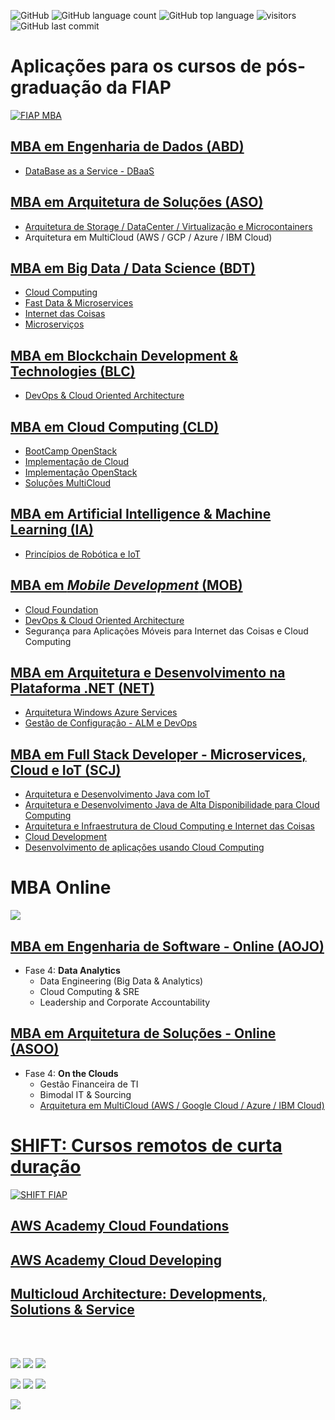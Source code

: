 ![GitHub](https://img.shields.io/github/license/josecastillolema/fiap)
![GitHub language count](https://img.shields.io/github/languages/count/josecastillolema/fiap)
![GitHub top language](https://img.shields.io/github/languages/top/josecastillolema/fiap)
![visitors](https://visitor-badge.laobi.icu/badge?page_id=josecastillolema.fiap&title=hits)
![GitHub last commit](https://img.shields.io/github/last-commit/josecastillolema/josecastillolema.github.io)


# Aplicações para os cursos de pós-graduação da FIAP

[![FIAP MBA](https://raw.githubusercontent.com/josecastillolema/fiap/master/img/mba.png)](https://www.fiap.com.br/mba/)


## [MBA em Engenharia de Dados (ABD)](https://github.com/josecastillolema/fiap/blob/master/abd/README.md)
- [DataBase as a Service - DBaaS](https://github.com/josecastillolema/fiap/blob/master/abd/dbaas/README.md)

## [MBA em Arquitetura de Soluções (ASO)](https://github.com/josecastillolema/fiap/blob/master/aso/README.md)
- [Arquitetura de Storage / DataCenter / Virtualização e Microcontainers](https://github.com/josecastillolema/fiap/blob/master/aso/microservices/README.md)
- Arquitetura em MultiCloud (AWS / GCP / Azure / IBM Cloud)

## [MBA em Big Data / Data Science (BDT)](https://github.com/josecastillolema/fiap/tree/master/bdt)
- [Cloud Computing](https://github.com/josecastillolema/fiap/blob/master/bdt/cloud/README.md)
- [Fast Data & Microservices](https://github.com/josecastillolema/fiap/blob/master/bdt/microservices/README.md)
- [Internet das Coisas](https://github.com/josecastillolema/fiap/tree/master/bdt/iot)
- [Microserviços](https://github.com/josecastillolema/fiap/blob/master/bdt/microservices/README.md)

## [MBA em Blockchain Development & Technologies (BLC)](https://github.com/josecastillolema/fiap/tree/master/blc)
- [DevOps & Cloud Oriented Architecture](https://github.com/josecastillolema/fiap/tree/master/blc/devops)

## [MBA em Cloud Computing (CLD)](https://github.com/josecastillolema/fiap/tree/master/cld)
- [BootCamp OpenStack](https://github.com/josecastillolema/fiap/tree/master/cld/openstack)
- [Implementação de Cloud](https://github.com/josecastillolema/fiap/tree/master/cld/openstack)
- [Implementação OpenStack](https://github.com/josecastillolema/fiap/tree/master/cld/openstack)
- [Soluções MultiCloud](https://github.com/josecastillolema/fiap/tree/master/cld/multicloud)

## [MBA em Artificial Intelligence & Machine Learning (IA)](https://github.com/josecastillolema/fiap/tree/master/ia)
- [Princípios de Robótica e IoT](https://github.com/josecastillolema/fiap/tree/master/ia/iot)

## [MBA em *Mobile Development* (MOB)](https://github.com/josecastillolema/fiap/tree/master/mob)
- [Cloud Foundation](https://github.com/josecastillolema/fiap/tree/master/mob/cloud)
- [DevOps & Cloud Oriented Architecture](https://github.com/josecastillolema/fiap/tree/master/mob/devops)
- Segurança para Aplicações Móveis para Internet das Coisas e Cloud Computing

## [MBA em Arquitetura e Desenvolvimento na Plataforma .NET (NET)](https://github.com/josecastillolema/fiap/tree/master/net)
- [Arquitetura Windows Azure Services](https://github.com/josecastillolema/fiap/tree/master/net/azure)
- [Gestão de Configuração - ALM e DevOps](https://github.com/josecastillolema/fiap/tree/master/net/devops)

## [MBA em Full Stack Developer - Microservices, Cloud e IoT (SCJ)](https://github.com/josecastillolema/fiap/tree/master/scj)
- [Arquitetura e Desenvolvimento Java com IoT](https://github.com/josecastillolema/fiap/tree/master/scj/java)
- [Arquitetura e Desenvolvimento Java de Alta Disponibilidade para Cloud Computing](https://github.com/josecastillolema/fiap/tree/master/scj/java)
- [Arquitetura e Infraestrutura de Cloud Computing e Internet das Coisas](https://github.com/josecastillolema/fiap/tree/master/scj/cloud)
- [Cloud Development](https://github.com/josecastillolema/fiap/tree/master/scj/cloud)
- [Desenvolvimento de aplicações usando Cloud Computing](https://github.com/josecastillolema/fiap/tree/master/scj/cloud)

# MBA Online

[![](https://raw.githubusercontent.com/josecastillolema/fiap/master/img/mba-on.png)](https://www.fiap.com.br/online/mba/)


## [MBA em Engenharia de Software - Online (AOJO)](https://github.com/josecastillolema/fiap/blob/master/aojo/README.md)
- Fase 4: **Data Analytics**
    - Data Engineering (Big Data & Analytics)
    - Cloud Computing & SRE 
    - Leadership and Corporate Accountability

## [MBA em Arquitetura de Soluções - Online (ASOO)](https://github.com/josecastillolema/fiap/blob/master/asoo/README.md)
- Fase 4: **On the Clouds**
    - Gestão Financeira de TI
    - Bimodal IT & Sourcing
    - [Arquitetura em MultiCloud (AWS / Google Cloud / Azure / IBM Cloud)](https://github.com/josecastillolema/fiap/blob/master/asoo/multicloud/README.md)

# [SHIFT: Cursos remotos de curta duração](https://github.com/josecastillolema/fiap/blob/master/shift/README.md)

[![SHIFT FIAP](https://raw.githubusercontent.com/josecastillolema/fiap/master/img/shift.png)](https://www.fiap.com.br/shift)

## [AWS Academy Cloud Foundations](https://github.com/josecastillolema/fiap/blob/master/shift/aws-foundations/README.md)

## [AWS Academy Cloud Developing](https://github.com/josecastillolema/fiap/blob/master/shift/aws-dev/README.md)

## [Multicloud Architecture: Developments, Solutions & Service](https://github.com/josecastillolema/fiap/blob/master/shift/multicloud/README.md)

<br><br>

[![](https://raw.githubusercontent.com/josecastillolema/fiap/master/img/aws-academy-2.png)](https://josecastillolema.github.io/aws-academy/)
[![](https://raw.githubusercontent.com/josecastillolema/fiap/master/img/aws_educate.jpg)](https://josecastillolema.github.io/aws-educate/)
[![](https://raw.githubusercontent.com/josecastillolema/fiap/master/img/aws_community_builder.png)](https://josecastillolema.github.io/aws-community-builder/)

[![](https://raw.githubusercontent.com/josecastillolema/fiap/master/img/hcai.png)](https://josecastillolema.github.io/haina/)
[![](https://raw.githubusercontent.com/josecastillolema/fiap/master/img/rh_academy.png)](https://josecastillolema.github.io/redhat-academy/)
[![](https://raw.githubusercontent.com/josecastillolema/fiap/master/img/mct.png)](https://josecastillolema.github.io/mct/)

![](https://raw.githubusercontent.com/josecastillolema/fiap/master/img/signature.png)
